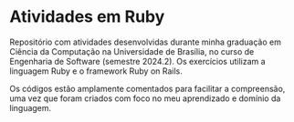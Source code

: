 # Atividades em Ruby
Repositório com atividades desenvolvidas durante minha graduação em Ciência da Computação na Universidade de Brasília, no curso de Engenharia de Software (semestre 2024.2). Os exercícios utilizam a linguagem Ruby e o framework Ruby on Rails.

Os códigos estão amplamente comentados para facilitar a compreensão, uma vez que foram criados com foco no meu aprendizado e domínio da linguagem.

